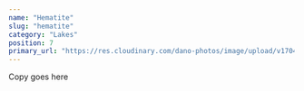 ```yaml
---
name: "Hematite"
slug: "hematite"
category: "Lakes"
position: 7
primary_url: "https://res.cloudinary.com/dano-photos/image/upload/v1704652329/Nuptials/hematite.jpg"
---
```


Copy goes here
